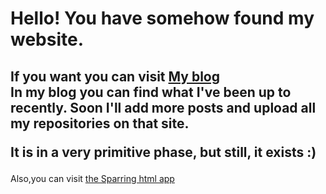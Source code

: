 
<h1> Hello! You have somehow found my website.  <br> </h1>
<h2>If you want you can visit <a href = "/Blog/home"> My blog </a> <br>
In my blog you can find what I've been up to recently. Soon I'll add more posts and upload all my repositories on that site. 

It is in a very primitive phase, but still, it exists :) 
</h2>

Also,you can visit <a href = "/Sparring"> the Sparring html app </a>
